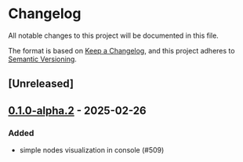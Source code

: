 # Changelog

All notable changes to this project will be documented in this file.

The format is based on [Keep a Changelog](https://keepachangelog.com/en/1.0.0/),
and this project adheres to [Semantic Versioning](https://semver.org/spec/v2.0.0.html).

## [Unreleased]

## [0.1.0-alpha.2](https://github.com/8xFF/atm0s-media-server/compare/atm0s-media-server-console-front-v0.1.0-alpha.1...atm0s-media-server-console-front-v0.1.0-alpha.2) - 2025-02-26

### Added

- simple nodes visualization in console (#509)
